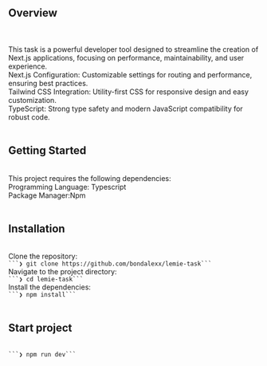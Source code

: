 <h2>Overview</h2><br/>
 <br/>
This task is a powerful developer tool designed to streamline the creation of Next.js applications, focusing on performance, maintainability, and user experience.<br/>
Next.js Configuration: Customizable settings for routing and performance, ensuring best practices.<br/>
Tailwind CSS Integration: Utility-first CSS for responsive design and easy customization.<br/>
TypeScript: Strong type safety and modern JavaScript compatibility for robust code.<br/>
<br/>
<h2>Getting Started</h2><br/>
This project requires the following dependencies:<br/>
Programming Language: Typescript<br/>
Package Manager:Npm<br/>
<br/>
<h2>Installation</h2><br/>
Clone the repository:<br/>
<code>```❯ git clone https://github.com/bondalexx/lemie-task```</code><br/>
Navigate to the project directory:<br/>
<code>```❯ cd lemie-task```</code><br/>
Install the dependencies:<br/>
<code>```❯ npm install```</code><br/>
<br/>
<h2>Start project</h2><br/>
<code>```❯ npm run dev```</code><br/>
